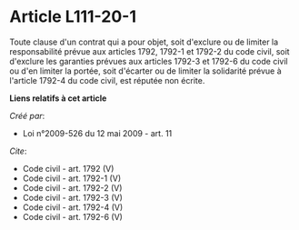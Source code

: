 # Article L111-20-1

Toute clause d'un contrat qui a pour objet, soit d'exclure ou de limiter la responsabilité prévue aux articles 1792, 1792-1
et 1792-2 du code civil, soit d'exclure les garanties prévues aux articles 1792-3 et 1792-6 du code civil ou d'en limiter la
portée, soit d'écarter ou de limiter la solidarité prévue à l'article 1792-4 du code civil, est réputée non écrite.

**Liens relatifs à cet article**

_Créé par_:

  - Loi n°2009-526 du 12 mai 2009 - art. 11

_Cite_:

  - Code civil - art. 1792 (V)
  - Code civil - art. 1792-1 (V)
  - Code civil - art. 1792-2 (V)
  - Code civil - art. 1792-3 (V)
  - Code civil - art. 1792-4 (V)
  - Code civil - art. 1792-6 (V)
